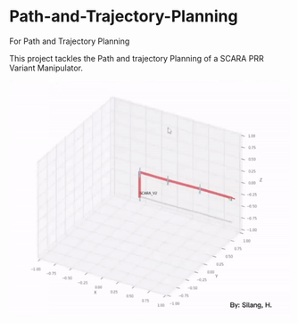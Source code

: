 # Path-and-Trajectory-Planning

For Path and Trajectory Planning
 
This project tackles the Path and trajectory Planning of a SCARA PRR Variant Manipulator.

<img src="gif/SCARA_V2.gif">

 

